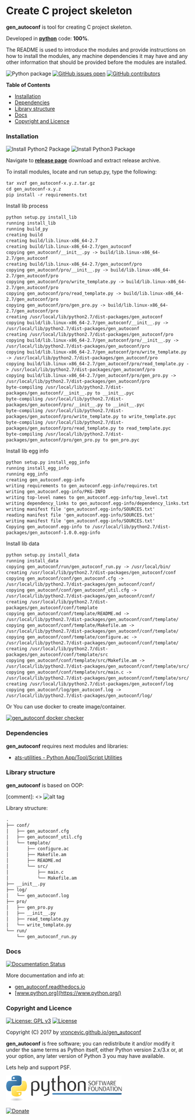 # Create C project skeleton

**gen_autoconf** is tool for creating C project skeleton.

Developed in **[python](https://www.python.org/)** code: **100%**.

The README is used to introduce the modules and provide instructions on
how to install the modules, any machine dependencies it may have and any
other information that should be provided before the modules are installed.

![Python package](https://github.com/vroncevic/gen_autoconf/workflows/Python%20package%20gen_autoconf/badge.svg?branch=master) [![GitHub issues open](https://img.shields.io/github/issues/vroncevic/gen_autoconf.svg)](https://github.com/vroncevic/gen_autoconf/issues) [![GitHub contributors](https://img.shields.io/github/contributors/vroncevic/gen_autoconf.svg)](https://github.com/vroncevic/gen_autoconf/graphs/contributors)

<!-- START doctoc generated TOC please keep comment here to allow auto update -->
<!-- DON'T EDIT THIS SECTION, INSTEAD RE-RUN doctoc TO UPDATE -->
**Table of Contents**

- [Installation](#installation)
- [Dependencies](#dependencies)
- [Library structure](#library-structure)
- [Docs](#docs)
- [Copyright and Licence](#copyright-and-licence)

<!-- END doctoc generated TOC please keep comment here to allow auto update -->

### Installation

![Install Python2 Package](https://github.com/vroncevic/gen_autoconf/workflows/Install%20Python2%20Package%20gen_autoconf/badge.svg?branch=master) ![Install Python3 Package](https://github.com/vroncevic/gen_autoconf/workflows/Install%20Python3%20Package%20gen_autoconf/badge.svg?branch=master)

Navigate to **[release page](https://github.com/vroncevic/gen_autoconf/releases)** download and extract release archive.

To install modules, locate and run setup.py, type the following:
```
tar xvzf gen_autoconf-x.y.z.tar.gz
cd gen_autoconf-x.y.z
pip install -r requirements.txt
```

Install lib process
```
python setup.py install_lib
running install_lib
running build_py
creating build
creating build/lib.linux-x86_64-2.7
creating build/lib.linux-x86_64-2.7/gen_autoconf
copying gen_autoconf/__init__.py -> build/lib.linux-x86_64-2.7/gen_autoconf
creating build/lib.linux-x86_64-2.7/gen_autoconf/pro
copying gen_autoconf/pro/__init__.py -> build/lib.linux-x86_64-2.7/gen_autoconf/pro
copying gen_autoconf/pro/write_template.py -> build/lib.linux-x86_64-2.7/gen_autoconf/pro
copying gen_autoconf/pro/read_template.py -> build/lib.linux-x86_64-2.7/gen_autoconf/pro
copying gen_autoconf/pro/gen_pro.py -> build/lib.linux-x86_64-2.7/gen_autoconf/pro
creating /usr/local/lib/python2.7/dist-packages/gen_autoconf
copying build/lib.linux-x86_64-2.7/gen_autoconf/__init__.py -> /usr/local/lib/python2.7/dist-packages/gen_autoconf
creating /usr/local/lib/python2.7/dist-packages/gen_autoconf/pro
copying build/lib.linux-x86_64-2.7/gen_autoconf/pro/__init__.py -> /usr/local/lib/python2.7/dist-packages/gen_autoconf/pro
copying build/lib.linux-x86_64-2.7/gen_autoconf/pro/write_template.py -> /usr/local/lib/python2.7/dist-packages/gen_autoconf/pro
copying build/lib.linux-x86_64-2.7/gen_autoconf/pro/read_template.py -> /usr/local/lib/python2.7/dist-packages/gen_autoconf/pro
copying build/lib.linux-x86_64-2.7/gen_autoconf/pro/gen_pro.py -> /usr/local/lib/python2.7/dist-packages/gen_autoconf/pro
byte-compiling /usr/local/lib/python2.7/dist-packages/gen_autoconf/__init__.py to __init__.pyc
byte-compiling /usr/local/lib/python2.7/dist-packages/gen_autoconf/pro/__init__.py to __init__.pyc
byte-compiling /usr/local/lib/python2.7/dist-packages/gen_autoconf/pro/write_template.py to write_template.pyc
byte-compiling /usr/local/lib/python2.7/dist-packages/gen_autoconf/pro/read_template.py to read_template.pyc
byte-compiling /usr/local/lib/python2.7/dist-packages/gen_autoconf/pro/gen_pro.py to gen_pro.pyc
```

Install lib egg info
```
python setup.py install_egg_info
running install_egg_info
running egg_info
creating gen_autoconf.egg-info
writing requirements to gen_autoconf.egg-info/requires.txt
writing gen_autoconf.egg-info/PKG-INFO
writing top-level names to gen_autoconf.egg-info/top_level.txt
writing dependency_links to gen_autoconf.egg-info/dependency_links.txt
writing manifest file 'gen_autoconf.egg-info/SOURCES.txt'
reading manifest file 'gen_autoconf.egg-info/SOURCES.txt'
writing manifest file 'gen_autoconf.egg-info/SOURCES.txt'
Copying gen_autoconf.egg-info to /usr/local/lib/python2.7/dist-packages/gen_autoconf-1.0.0.egg-info
```

Install lib data
```
python setup.py install_data
running install_data
copying gen_autoconf/run/gen_autoconf_run.py -> /usr/local/bin/
creating /usr/local/lib/python2.7/dist-packages/gen_autoconf/conf
copying gen_autoconf/conf/gen_autoconf.cfg -> /usr/local/lib/python2.7/dist-packages/gen_autoconf/conf/
copying gen_autoconf/conf/gen_autoconf_util.cfg -> /usr/local/lib/python2.7/dist-packages/gen_autoconf/conf/
creating /usr/local/lib/python2.7/dist-packages/gen_autoconf/conf/template
copying gen_autoconf/conf/template/README.md -> /usr/local/lib/python2.7/dist-packages/gen_autoconf/conf/template/
copying gen_autoconf/conf/template/Makefile.am -> /usr/local/lib/python2.7/dist-packages/gen_autoconf/conf/template/
copying gen_autoconf/conf/template/configure.ac -> /usr/local/lib/python2.7/dist-packages/gen_autoconf/conf/template/
creating /usr/local/lib/python2.7/dist-packages/gen_autoconf/conf/template/src
copying gen_autoconf/conf/template/src/Makefile.am -> /usr/local/lib/python2.7/dist-packages/gen_autoconf/conf/template/src/
copying gen_autoconf/conf/template/src/main.c -> /usr/local/lib/python2.7/dist-packages/gen_autoconf/conf/template/src/
creating /usr/local/lib/python2.7/dist-packages/gen_autoconf/log
copying gen_autoconf/log/gen_autoconf.log -> /usr/local/lib/python2.7/dist-packages/gen_autoconf/log/

```

Or You can use docker to create image/container.

[![gen_autoconf docker checker](https://github.com/vroncevic/gen_autoconf/workflows/gen_autoconf%20docker%20checker/badge.svg)](https://github.com/vroncevic/gen_autoconf/actions?query=workflow%3A%22gen_autoconf+docker+checker%22)

### Dependencies

**gen_autoconf** requires next modules and libraries:

* [ats-utilities - Python App/Tool/Script Utilities](https://vroncevic.github.io/ats_utilities)

### Library structure

**gen_autoconf** is based on OOP:

[comment]: <> ![alt tag](https://raw.githubusercontent.com/vroncevic/gen_autoconf/dev/docs/arch_flow_usage.png)

Library structure:
```
.
├── conf/
│   ├── gen_autoconf.cfg
│   ├── gen_autoconf_util.cfg
│   └── template/
│       ├── configure.ac
│       ├── Makefile.am
│       ├── README.md
│       └── src/
│           ├── main.c
│           └── Makefile.am
├── __init__.py
├── log/
│   └── gen_autoconf.log
├── pro/
│   ├── gen_pro.py
│   ├── __init__.py
│   ├── read_template.py
│   └── write_template.py
└── run/
    └── gen_autoconf_run.py
```

### Docs

[![Documentation Status](https://readthedocs.org/projects/gen_autoconf/badge/?version=latest)](https://gen_autoconf.readthedocs.io/projects/gen_autoconf/en/latest/?badge=latest)

More documentation and info at:
* [gen_autoconf.readthedocs.io](https://gen_autoconf.readthedocs.io/en/latest/)
* [www.python.org](https://www.python.org/)

### Copyright and Licence

[![License: GPL v3](https://img.shields.io/badge/License-GPLv3-blue.svg)](https://www.gnu.org/licenses/gpl-3.0) [![License](https://img.shields.io/badge/License-Apache%202.0-blue.svg)](https://opensource.org/licenses/Apache-2.0)

Copyright (C) 2017 by [vroncevic.github.io/gen_autoconf](https://vroncevic.github.io/gen_autoconf/)

**gen_autoconf** is free software; you can redistribute it and/or modify
it under the same terms as Python itself, either Python version 2.x/3.x or,
at your option, any later version of Python 3 you may have available.

Lets help and support PSF.

[![Python Software Foundation](https://raw.githubusercontent.com/vroncevic/gen_autoconf/dev/docs/psf-logo-alpha.png)](https://www.python.org/psf/)

[![Donate](https://www.paypalobjects.com/en_US/i/btn/btn_donateCC_LG.gif)](https://psfmember.org/index.php?q=civicrm/contribute/transact&reset=1&id=2)
